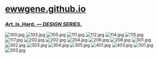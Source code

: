 
# [ewwgene.github.io](https://ewwgene.github.io/)
### [Art_Is_Hard. — _DESIGN SERIES._](https://ewwgene.github.io/Art_Is_Hard)
<a id="100"></a> ![100.jpg](https://ewwgene.github.io/Art_Is_Hard/100.jpg)
<a id="103"></a> ![103.jpg](https://ewwgene.github.io/Art_Is_Hard/103.jpg)
<a id="105"></a> ![105.jpg](https://ewwgene.github.io/Art_Is_Hard/105.jpg)
<a id="111"></a> ![111.jpg](https://ewwgene.github.io/Art_Is_Hard/111.jpg)
<a id="112"></a> ![112.jpg](https://ewwgene.github.io/Art_Is_Hard/112.jpg)
<a id="114"></a> ![114.jpg](https://ewwgene.github.io/Art_Is_Hard/114.jpg)
<a id="115"></a> ![115.jpg](https://ewwgene.github.io/Art_Is_Hard/115.jpg)
<a id="117"></a> ![117.jpg](https://ewwgene.github.io/Art_Is_Hard/117.jpg)
<a id="200m"></a> ![200.jpg](https://ewwgene.github.io/Art_Is_Hard/Making/200.jpg)
<a id="202m"></a> ![202.jpg](https://ewwgene.github.io/Art_Is_Hard/Making/202.jpg)
<a id="204m"></a> ![204.jpg](https://ewwgene.github.io/Art_Is_Hard/Making/204.jpg)
<a id="206m"></a> ![206.jpg](https://ewwgene.github.io/Art_Is_Hard/Making/206.jpg)
<a id="208m"></a> ![208.jpg](https://ewwgene.github.io/Art_Is_Hard/Making/208.jpg)
<a id="301m"></a> ![301.jpg](https://ewwgene.github.io/Art_Is_Hard/Making/301.jpg)
<a id="302m"></a> ![302.jpg](https://ewwgene.github.io/Art_Is_Hard/Making/302.jpg)
<a id="303m"></a> ![303.jpg](https://ewwgene.github.io/Art_Is_Hard/Making/303.jpg)
<a id="304m"></a> ![304.jpg](https://ewwgene.github.io/Art_Is_Hard/Making/304.jpg)
<a id="305m"></a> ![305.jpg](https://ewwgene.github.io/Art_Is_Hard/Making/305.jpg)
<a id="401m"></a> ![401.jpg](https://ewwgene.github.io/Art_Is_Hard/Making/401.jpg)
<a id="403m"></a> ![403.jpg](https://ewwgene.github.io/Art_Is_Hard/Making/403.jpg)
<a id="301"></a> ![301.jpg](https://ewwgene.github.io/Art_Is_Hard/301.jpg)
<a id="303"></a> ![303.jpg](https://ewwgene.github.io/Art_Is_Hard/303.jpg)

